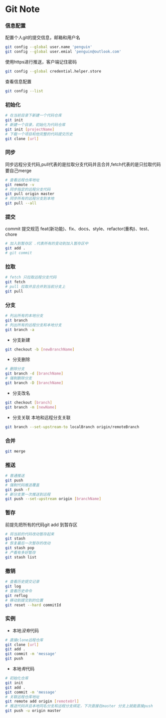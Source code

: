 # Git Note

### 信息配置

配置个人git的提交信息，邮箱和用户名
```bash
git config --global user.name 'penguin'
git config --global user.emial 'penguin@outlook.com'
```

使用https进行推送，客户端记住密码
```bash
git config --global credential.helper.store
```

查看信息配置
```bash
git config --list
```

### 初始化

```bash
# 在当前目录下新建一个代码仓库
git init
# 新建一个目录，初始化为代码仓库
git init [projectName]
# 下载一个项目和他完整的代码提交历史
git clone [url]
```

### 同步

同步远程分支代码,pull代表的是拉取分支代码并且合并,fetch代表的是只拉取代码要自己merge
```bash
# 查看远程仓库地址
git remote -v
# 同步指定的远程分支代码
git pull origin master
# 同步所有的远程分支到本地
git pull --all
```

### 提交
commit 提交规范 feat(新功能)、fix、docs、style、refactor(重构)、test、chore
```bash
# 加入到暂存区 .代表所有的变动到加入暂存区中
git add .
# git commit 
```

### 拉取

```bash
# fetch 只拉取远程分支代码
git fetch
# pull 拉取并且合并到当前分支上
git pull
```

### 分支

```bash
# 列出所有的本地分支
git branch
# 列出所有的远程分支和本地分支
git branch -a
```

- 分支新建
```bash
git checkout -b [newBranchName]
```

- 分支删除
```bash
# 删除分支
git branch -d [branchName]
# 强制删除分支
git branch -D [branchName]
```

- 分支改名
```bash
git checkout [branch]
git branch -m [newName]
```

- 分支关联
本地和远程分支关联
```bash
git branch --set-upstream-to localBranch origin/remoteBranch 
```

### 合并

```bash
git merge
```

### 推送

```bash
# 普通推送
git push
# 强制代码推送覆盖
git push -f
# 新分支第一次推送到远程
git push --set-upstream origin [branchName]
```

### 暂存

前提先把所有的代码git add 到暂存区
```bash
# 将当前的代码改动暂存起来
git stash
# 恢复最后一次暂存的改动
git stash pop
# 产看有多好暂存
git stash list
```

### 撤销

```bash
# 查看历史提交记录
git log
# 查看历史命令
git reflog
# 移动到提交到的位置
git reset --hard commitId
```

### 实例

- 本地*没有*代码
```bash
# 直接clone远程仓库
git clone [url]
git add .
git commit -m 'message'
git push
```

- 本地*有*代码
```bash
# 初始化仓库
git init 
git add .
git commit -m 'message'
# 关联远程仓库地址
git remote add origin [remoteUrl]
# 推送代码并且本地同名分支和远程分支绑定，下次直接在master 分支上就能直接push
git push -u origin master
```
